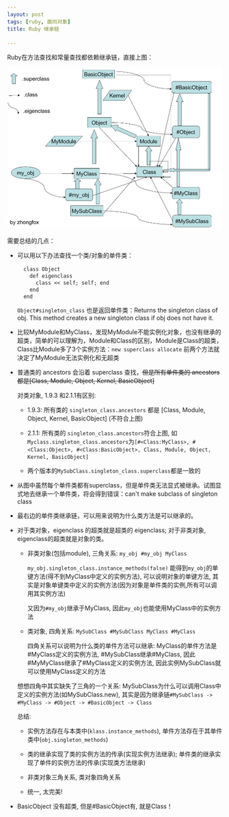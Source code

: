 ```yaml
---
layout: post
tags: [ruby, 面向对象]
title: Ruby 继承链

---
```


Ruby在方法查找和常量查找都依赖继承链，直接上图：

<img src="/assets/images/ruby_inheritance_chain.jpg" />

需要总结的几点：

* 可以用以下办法查找一个类/对象的单件类：

        class Object
          def eigenclass
            class << self; self; end
          end
        end

  `Object#singleton_class` 也是返回单件类：Returns the singleton class of obj. This method creates a new singleton class if obj does not have it.


* 比较MyModule和MyClass，发现MyModule不能实例化对象，也没有继承的超类，简单的可以理解为，Module和Class的区别，Module是Class的超类，Class比Module多了3个实例方法：`new superclass allocate`  前两个方法就决定了MyModule无法实例化和无超类

* 普通类的 ancestors 会沿着 superclass 查找，~~但是所有单件类的 ancestors 都是[Class, Module, Object, Kernel, BasicObject]~~

  对类对象, 1.9.3 和2.1.1有区别:

  * 1.9.3: 所有类的 `singleton_class.ancestors` 都是  [Class, Module, Object, Kernel, BasicObject] (不符合上图)
  * 2.1.1:  所有类的 `singleton_class.ancestors`符合上图, 如`Myclass.singleton_class.ancestors`为`[#<Class:MyClass>, #<Class:Object>, #<Class:BasicObject>, Class, Module, Object, Kernel, BasicObject]`

  * 两个版本的`MySubClass.singleton_class.superclass`都是一致的


* 从图中虽然每个单件类都有superclass，但是单件类无法显式被继承。试图显式地去继承一个单件类，将会得到错误：can't make subclass of singleton class

* 最右边的单件类继承链，可以用来说明为什么类方法是可以继承的。

* 对于类对象，eigenclass 的超类就是超类的 eigenclass; 对于非类对象, eigenclass的超类就是对象的类。

  * 非类对象(包括module), 三角关系: `my_obj #my_obj MyClass`

    `my_obj.singleton_class.instance_methods(false)` 能得到`my_obj`的单键方法(得不到MyClass中定义的实例方法), 可以说明对象的单键方法, 其实是对象单键类中定义的实例方法(因为对象是单件类的实例,所有可以调用其实例方法)

    又因为`#my_obj`继承于MyClass, 因此`my_obj`也能使用MyClass中的实例方法

  * 类对象, 四角关系: `MySubClass #MySubClass MyClass #MyClass`

    四角关系可以说明为什么类的单件方法可以继承: MyClass的单件方法是#MyClass定义的实例方法, #MySubClass继承#MyClass, 因此#MyMyClass继承了#MyClass定义的实例方法, 因此实例MySubClass就可以使用MyClass定义的方法


  想想四角中其实缺失了三角的一个关系: MySubClass为什么可以调用Class中定义的实例方法(如MySubClass.new), 其实是因为继承链`#MySubClass -> #MyClass -> #Object -> #BasicObject -> Class`

  总结:

  * 实例方法存在与本类中(`klass.instance_methods`), 单件方法存在于其单件类中(`obj.singleton_methods`)

  * 类的继承实现了类的实例方法的传承(实现实例方法继承); 单件类的继承实现了单件的实例方法的传承(实现类方法继承)

  * 非类对象三角关系, 类对象四角关系

  * 统一, 太完美!

* BasicObject 没有超类, 但是#BasicObject有, 就是Class！


